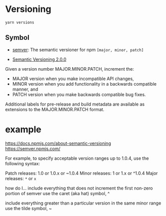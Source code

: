 # Versioning

```
yarn versions
```

## Symbol

- [semver](https://docs.npmjs.com/misc/semver): The semantic versioner for npm `[major, minor, patch]`

- [Semantic Versioning 2.0.0](https://semver.org)

Given a version number MAJOR.MINOR.PATCH, increment the:

- MAJOR version when you make incompatible API changes,
- MINOR version when you add functionality in a backwards compatible manner, and
- PATCH version when you make backwards compatible bug fixes.

Additional labels for pre-release and build metadata are available as extensions to the MAJOR.MINOR.PATCH format.

# example

https://docs.npmjs.com/about-semantic-versioning
https://semver.npmjs.com/

For example, to specify acceptable version ranges up to 1.0.4, use the following syntax:

Patch releases: 1.0 or 1.0.x or ~1.0.4
Minor releases: 1 or 1.x or ^1.0.4
Major releases: `*` or `x`

how do I...
include everything that does not increment the first non-zero portion of semver
use the caret (aka hat) symbol, ^

include everything greater than a particular version in the same minor range
use the tilde symbol, ~